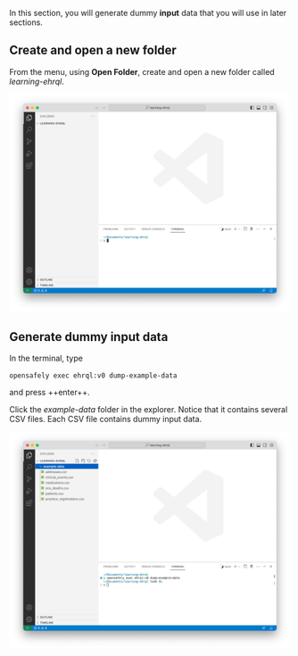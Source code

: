 In this section, you will generate dummy **input** data that you will use in later sections.

## Create and open a new folder

From the menu, using **Open Folder**, create and open a new folder called *learning-ehrql*.

![A screenshot of VS Code, showing the learning-ehrql folder in the explorer](learning_ehrql_folder.png)

## Generate dummy input data

In the terminal, type

```
opensafely exec ehrql:v0 dump-example-data
```

and press ++enter++.

Click the *example-data* folder in the explorer.
Notice that it contains several CSV files.
Each CSV file contains dummy input data.

![A screenshot of VS Code, showing the learning-ehrql and example-data folders in the explorer](example_data_folder.png)
